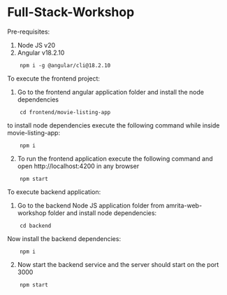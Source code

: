 # Full-Stack-Workshop

Pre-requisites:

1. Node JS v20
2. Angular v18.2.10
```
    npm i -g @angular/cli@18.2.10
```

To execute the frontend project:

1. Go to the frontend angular application folder and install the node dependencies
```
    cd frontend/movie-listing-app
```
to install node dependencies execute the following command while inside movie-listing-app:
```
    npm i
```
2. To run the frontend application execute the following command and open http://localhost:4200 in any browser
```
    npm start
```
To execute backend application:

1. Go to the backend Node JS application folder from amrita-web-workshop folder and install node dependencies:
```
    cd backend
```
Now install the backend dependencies:
```
    npm i
```
2. Now start the backend service and the server should start on the port 3000
```
    npm start
```
